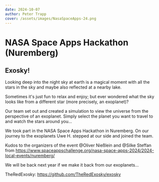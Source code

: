```yaml
---
date: 2024-10-07
author: Peter Trapp
cover: /assets/images/NasaSpaceApps-24.png
---
```


# NASA Space Apps Hackathon (Nuremberg)

## Exosky!

Looking deep into the night sky at earth is a magical moment with all the stars in the sky and maybe also reflected at a nearby lake.

Sometimes it's just fun to relax and enjoy; but ever wondered what the sky looks like from a different star (more precisely, an exoplanet)?

Our team set out and created a simulation to view the universe from the perspective of an exoplanet. Simply select the planet you want to travel to and watch the stars around you…

We took part in the NASA Space Apps Hackathon in Nuremberg. On our journey to the exoplanets Uwe H. stepped at our side and joined the team.

Kudos to the organizers of the event @Oliver Nießlein and @Silke Steffan from https://www.spaceappschallenge.org/nasa-space-apps-2024/2024-local-events/nuremberg/

We will be back next year if we make it back from our exoplanets…

TheRedExosky: https://github.com/TheRedExosky/exosky
